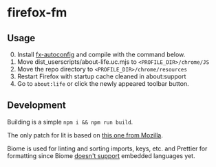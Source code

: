 # firefox-fm

## Usage

0. Install [fx-autoconfig](https://github.com/MrOtherGuy/fx-autoconfig) and compile with the command below.
1. Move dist_userscripts/about-life.uc.mjs to `<PROFILE_DIR>/chrome/JS`
2. Move the repo directory to `<PROFILE_DIR>/chrome/resources`
3. Restart Firefox with startup cache cleaned in about:support
4. Go to `about:life` or click the newly appeared toolbar button.

## Development

Building is a simple `npm i && npm run build`.

The only patch for lit is based on [this one from Mozilla](https://searchfox.org/mozilla-central/source/toolkit/content/vendor/lit/0002-use-DOMParser-not-innerHTML.patch).

Biome is used for linting and sorting imports, keys, etc. and Prettier for formatting since Biome [doesn't support](https://github.com/biomejs/biome/issues/3334) embedded languages yet.
